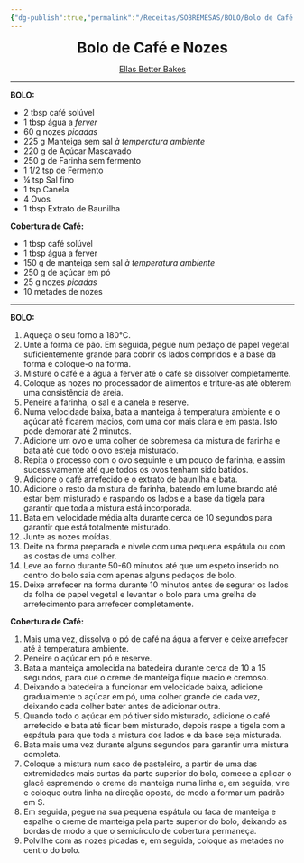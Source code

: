 ```yaml
---
{"dg-publish":true,"permalink":"/Receitas/SOBREMESAS/BOLO/Bolo de Café e Nozes/"}
---
```



<div style="text-align: center;"> <span style="font-size: 26px;"><b>Bolo de Café e Nozes</b></span> </div>

<span class="center"> <center> [Ellas Better Bakes](https://ellasbetterbakes.com/coffee-and-walnut-loaf-cake/) </center></span>

---
**BOLO:**
- 2 tbsp café solúvel
- 1 tbsp água a *ferver*
- 60 g nozes *picadas*
- 225 g Manteiga sem sal *à temperatura ambiente*
- 220 g de Açúcar Mascavado
- 250 g de Farinha sem fermento
- 1 1/2 tsp de Fermento
- ¼ tsp Sal fino
- 1 tsp Canela
- 4 Ovos
- 1 tbsp Extrato de Baunilha

**Cobertura de Café:**
- 1 tbsp café solúvel
- 1 tbsp água a ferver
- 150 g de manteiga sem sal *à temperatura ambiente*
- 250 g de açúcar em pó
- 25 g nozes *picadas*
- 10 metades de nozes
---
**BOLO:**
1. Aqueça o seu forno a 180°C.
2. Unte a forma de pão. Em seguida, pegue num pedaço de papel vegetal suficientemente grande para cobrir os lados compridos e a base da forma e coloque-o na forma.
3. Misture o café e a água a ferver até o café se dissolver completamente.
4. Coloque as nozes no processador de alimentos e triture-as até obterem uma consistência de areia. 
5. Peneire a farinha, o sal e a canela e reserve.
6. Numa velocidade baixa, bata a manteiga à temperatura ambiente e o açúcar até ficarem macios, com uma cor mais clara e em pasta. Isto pode demorar até 2 minutos.
7. Adicione um ovo e uma colher de sobremesa da mistura de farinha e bata até que todo o ovo esteja misturado.
8. Repita o processo com o ovo seguinte e um pouco de farinha, e assim sucessivamente até que todos os ovos tenham sido batidos.
9. Adicione o café arrefecido e o extrato de baunilha e bata.
10. Adicione o resto da mistura de farinha, batendo em lume brando até estar bem misturado e raspando os lados e a base da tigela para garantir que toda a mistura está incorporada.
11. Bata em velocidade média alta durante cerca de 10 segundos para garantir que está totalmente misturado.
12. Junte as nozes moídas.
13. Deite na forma preparada e nivele com uma pequena espátula ou com as costas de uma colher.
14. Leve ao forno durante 50-60 minutos até que um espeto inserido no centro do bolo saia com apenas alguns pedaços de bolo.
15. Deixe arrefecer na forma durante 10 minutos antes de segurar os lados da folha de papel vegetal e levantar o bolo para uma grelha de arrefecimento para arrefecer completamente.


**Cobertura de Café:**
1. Mais uma vez, dissolva o pó de café na água a ferver e deixe arrefecer até à temperatura ambiente.
2. Peneire o açúcar em pó e reserve.
3. Bata a manteiga amolecida na batedeira durante cerca de 10 a 15 segundos, para que o creme de manteiga fique macio e cremoso.
4. Deixando a batedeira a funcionar em velocidade baixa, adicione gradualmente o açúcar em pó, uma colher grande de cada vez, deixando cada colher bater antes de adicionar outra.
5. Quando todo o açúcar em pó tiver sido misturado, adicione o café arrefecido e bata até ficar bem misturado, depois raspe a tigela com a espátula para que toda a mistura dos lados e da base seja misturada.
6. Bata mais uma vez durante alguns segundos para garantir uma mistura completa.
7. Coloque a mistura num saco de pasteleiro, a partir de uma das extremidades mais curtas da parte superior do bolo, comece a aplicar o glacé espremendo o creme de manteiga numa linha e, em seguida, vire e coloque outra linha na direção oposta, de modo a formar um padrão em S.
8. Em seguida, pegue na sua pequena espátula ou faca de manteiga e espalhe o creme de manteiga pela parte superior do bolo, deixando as bordas de modo a que o semicírculo de cobertura permaneça.
9. Polvilhe com as nozes picadas e, em seguida, coloque as metades no centro do bolo.